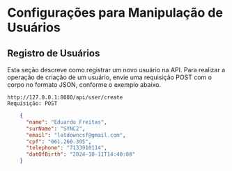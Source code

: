 # Configurações para Manipulação de Usuários

##  Registro de Usuários
Esta seção descreve como registrar um novo usuário na API. Para realizar a operação de criação de um usuário, envie uma requisição POST com o corpo no formato JSON, conforme o exemplo abaixo.

    http://127.0.0.1:8080/api/user/create
    Requisição: POST

```json
    {
      "name": "Eduardo Freitas",
      "surName": "SYNC2",
      "email": "letdowncsf@gmail.com",
      "cpf": "061.260.395",
      "telephone": "7133910114",
      "datOfBirth": "2024-10-11T14:40:08"
    }
  ```

